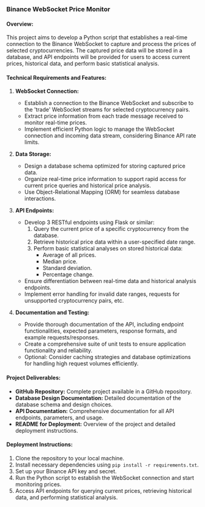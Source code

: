 ### Binance WebSocket Price Monitor

#### Overview:
This project aims to develop a Python script that establishes a real-time connection to the Binance WebSocket to capture and process the prices of selected cryptocurrencies. The captured price data will be stored in a database, and API endpoints will be provided for users to access current prices, historical data, and perform basic statistical analysis.

#### Technical Requirements and Features:
1. **WebSocket Connection:**
   - Establish a connection to the Binance WebSocket and subscribe to the 'trade' WebSocket streams for selected cryptocurrency pairs.
   - Extract price information from each trade message received to monitor real-time prices.
   - Implement efficient Python logic to manage the WebSocket connection and incoming data stream, considering Binance API rate limits.

2. **Data Storage:**
   - Design a database schema optimized for storing captured price data.
   - Organize real-time price information to support rapid access for current price queries and historical price analysis.
   - Use Object-Relational Mapping (ORM) for seamless database interactions.
   
3. **API Endpoints:**
   - Develop 3 RESTful endpoints using Flask or similar:
     1. Query the current price of a specific cryptocurrency from the database.
     2. Retrieve historical price data within a user-specified date range.
     3. Perform basic statistical analyses on stored historical data:
        - Average of all prices.
        - Median price.
        - Standard deviation.
        - Percentage change.
   - Ensure differentiation between real-time data and historical analysis endpoints.
   - Implement error handling for invalid date ranges, requests for unsupported cryptocurrency pairs, etc.

4. **Documentation and Testing:**
   - Provide thorough documentation of the API, including endpoint functionalities, expected parameters, response formats, and example requests/responses.
   - Create a comprehensive suite of unit tests to ensure application functionality and reliability.
   - Optional: Consider caching strategies and database optimizations for handling high request volumes efficiently.

#### Project Deliverables:
- **GitHub Repository:** Complete project available in a GitHub repository.
- **Database Design Documentation:** Detailed documentation of the database schema and design choices.
- **API Documentation:** Comprehensive documentation for all API endpoints, parameters, and usage.
- **README for Deployment:** Overview of the project and detailed deployment instructions.

#### Deployment Instructions:
1. Clone the repository to your local machine.
2. Install necessary dependencies using `pip install -r requirements.txt`.
3. Set up your Binance API key and secret.
4. Run the Python script to establish the WebSocket connection and start monitoring prices.
5. Access API endpoints for querying current prices, retrieving historical data, and performing statistical analysis.

